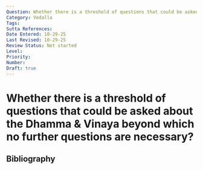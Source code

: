 ```yaml
---
Question: Whether there is a threshold of questions that could be asked about the Dhamma & Vinaya beyond which no further questions are necessary?
Category: Vedalla
Tags: 
Sutta References: 
Date Entered: 10-29-25
Last Revised: 10-29-25
Review Status: Not started
Level: 
Priority: 
Number: 
Draft: true
---
```


# Whether there is a threshold of questions that could be asked about the Dhamma & Vinaya beyond which no further questions are necessary?

## Bibliography

<!-- 

Notes:



-->